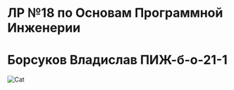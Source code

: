 # ЛР №18 по Основам Программной Инженерии 
# Борсуков Владислав ПИЖ-б-о-21-1
![Cat](https://krasivosti.pro/uploads/posts/2021-04/1617921626_38-p-kotiki-milie-nyashnie-39.jpg)
